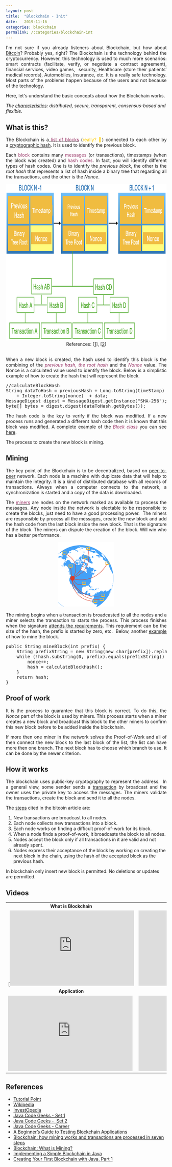 ```yaml
---
layout: post
title:  "Blockchain - Init"
date:   2019-11-16
categories: blockchain
permalink: /:categories/blockchain-int
---
```


<p style="text-align: justify;">I'm not sure if you already listeners about Blockchain, but how about <a href="https://bitcoin.org/bitcoin.pdf">Bitcoin</a>? Probably yes, right? The Blockchain is the technology behind the cryptocurrency. However, this technology is used to much more scenarios: smart contracts (facilitate, verify, or negotiate a contract agreement), financial services, video games,  security, Healthcare (store their patients’ medical records), Automobiles, Insurance, etc. It is a really safe technology. Most parts of the problems happen because of the users and not because of the technology.</p>
Here, let's understand the basic concepts about how the Blockchain works.

<em>The <a href="https://www.geeksforgeeks.org/blockchain-technology-introduction/">characteristics</a>: distributed, secure, transparent, consensus-based and flexible.</em>
<h2>What is this?</h2>
<p style="text-align: justify;">The Blockchain is a<a href="https://www.tutorialspoint.com/blockchain/blockchain_chaining_blocks.htm"><span style="color: #993366;"> list of blocks</span></a> (<span style="color: #ffcc00;">really? 🤔</span>) connected to each other by a <a href="https://fabiana2611.github.io/java/jca">cryptographic hash</a>. It is used to identify the previous block.</p>
<p style="text-align: justify;">Each <span style="color: #993366;">block</span> contains many <span style="color: #993366;">messages</span> (or transactions), timestamps (when the block was created) and <span style="color: #993366;">hash codes</span>. In fact, you will identify different types of hash codes. One is to identify the <em>previous block</em>, the other is the <em>root hash</em> that represents a list of hash inside a binary tree that regarding all the transactions, and the other is the <em>Nonce</em>.</p>

<center>
  <img src="/img/blockchain/blockstructure.png" width="732" height="488" />
  References: [<a href="https://www.geeksforgeeks.org/introduction-to-blockchain/">1</a>], [<a href="https://www.tutorialspoint.com/blockchain/blockchain_merkle_tree.htm">2</a>]
</center>
<br/>

<p style="text-align: justify;">When a new block is created, the hash used to identify this block is the combining of the <span style="color: #993366;"><em>previous hash,</em></span><span style="color: #993366;"><em> the root hash</em></span> and the <span style="color: #993366;"><em>Nonce</em></span> value. <span style="color: var(--color-text);">The </span>Nonce<span style="color: var(--color-text);"> is a calculated value used to identify the block. Below is a simplistic example of how to create the hash that will represent the block.</span></p>

<pre class="p1">//calculateBlockHash
String <span class="s1">dataToHash</span> = <span class="s2">previousHash</span> + Long.toString(<span class="s2">timeStamp</span>)
<span class="Apple-converted-space">    </span>+ Integer.toString(<span class="s2">nonce</span>)<span class="Apple-converted-space">  </span>+ <span class="s2">data</span>;
MessageDigest <span class="s1">digest</span> = MessageDigest.getInstance(<span class="s5">"SHA-256"</span>);
<span class="Apple-converted-space"><span class="s3">byte</span>[] <span class="s1">bytes</span></span> = <span class="s1">digest</span>.digest(<span class="s1">dataToHash</span>.getBytes());</pre>
<p style="text-align: justify;"><span style="color: var(--color-text);">The hash code is the key to verify if the block was modified. If a new process runs and generated a different hash code then it is known that this block was modified. A complete example of the <span style="color: #993366;"><em>Block class</em></span> you can see <a href="https://github.com/CryptoKass/NoobChain-Tutorial-Part-2/blob/master/src/noobchain/Block.java">here</a>.</span></p>
<p style="text-align: justify;">The process to create the new block is mining.</p>

<h2>Mining</h2>
<p style="text-align: justify;">The key point of the Blockchain is to be decentralized, based on <a href="https://en.wikipedia.org/wiki/Peer-to-peer">peer-to-peer</a> network. Each node is a machine with duplicate data that will help to maintain the integrity. It is a kind of distributed database with all records of transactions. Always when a computer connects to the network, a synchronization is started and a copy of the data is downloaded.</p>
<p style="text-align: justify;">The <a href="https://www.tutorialspoint.com/blockchain/bitcoin_mining.htm"><span style="color: #993366;">miners</span></a> are nodes on the network marked as available to process the messages. Any node inside the network is electable to be responsible to create the blocks, just need to have a good processing power.  The miners are responsible by process all the messages, create the new block and add the hash code from the last block inside the new block. That is the signature of the block. The miners can dispute the creation of the block. Will win who has a better performance.</p>

<center>
<img src="/img/blockchain/broadcast.png" width="176" height="201" />
</center>

<p style="text-align: justify;">The mining begins when a transaction is broadcasted to all the nodes and a miner selects the transaction to starts the process. This process finishes when the signature <a href="https://www.baeldung.com/java-blockchain#5-blockchain-verification">attends the requirements</a>. This requirement can be the size of the hash, the prefix is started by zero, etc.  Below, another <a href="https://www.baeldung.com/java-blockchain#3-have-we-mined-the-block-yet">example</a> of how to mine the block.</p>

<pre class="p1"><span class="s1">public</span> String mineBlock(<span class="s1">int</span> <span class="s2">prefix</span>) {
<span class="Apple-converted-space">    </span>String <span class="s2">prefixString</span> = <span class="s1">new</span> String(<span class="s1">new</span> <span class="s1">char</span>[<span class="s2">prefix</span>]).replace(<span class="s3">'\0'</span>, <span class="s3">'0'</span>);
<span class="Apple-converted-space">    </span><span class="s1">while</span> (!<span class="s4">hash</span>.substring(0, <span class="s2">prefix</span>).equals(<span class="s2">prefixString</span>)) {
<span class="Apple-converted-space">        </span><span class="s4">nonce</span>++;
<span class="Apple-converted-space">        </span><span class="s4">hash</span> = calculateBlockHash();
<span class="Apple-converted-space">    </span>}
<span class="Apple-converted-space">    </span><span class="s1">return</span> <span class="s4">hash</span>;
}</pre>
<h2>Proof of work</h2>
<p style="text-align: justify;">It is the process to guarantee that this block is correct. To do this, the <em>Nonce</em> part of the block is used by miners. This process starts when a miner creates a new block and broadcast this block to the other miners to confirm this new block before to be added inside the blockchain.</p>
<p style="text-align: justify;">If more then one miner in the network solves the Proof-of-Work and all of then connect the new block to the last block of the list, the list can have more then one branch. The next block has to choose which branch to use. It can be done by the newer criterion.</p>

<h2>How it works</h2>
<p style="text-align: justify;">The blockchain uses public-key cryptography to represent the address.  In a general view, some sender sends a <a href="https://github.com/CryptoKass/NoobChain-Tutorial-Part-2/blob/master/src/noobchain/Transaction.java">transaction</a> by broadcast and the owner uses the private key to access the messages. The miners validate the transactions, create the block and send it to all the nodes.</p>
The <a href="https://bitcoin.org/bitcoin.pdf">steps</a> cited in the bitcoin article are:
<ol>
	<li>New transactions are broadcast to all nodes.</li>
	<li>Each node collects new transactions into a block.</li>
	<li>Each node works on finding a difficult proof-of-work for its block.</li>
	<li>When a node finds a proof-of-work, it broadcasts the block to all nodes.</li>
	<li>Nodes accept the block only if all transactions in it are valid and not already spent.</li>
	<li>Nodes express their acceptance of the block by working on creating the next block in the chain, using the hash of the accepted block as the previous hash.</li>
</ol>
In blockchain only insert new block is permitted. No deletions or updates are permitted.
<h2>Videos</h2>
<table>
<tbody>
<tr>
<td style="text-align: center;"><strong>What is Blockchain</strong></td>
<td style="text-align: center;"><strong>What are miners</strong></td>
</tr>
<tr>
<td>[<iframe width="390" height="235" src="https://www.youtube.com/embed/SSo_EIwHSd4" frameborder="0" allow="accelerometer; autoplay; encrypted-media; gyroscope; picture-in-picture" allowfullscreen></iframe></td>
<td><iframe width="390" height="235" src="https://www.youtube.com/embed/RmhrGHKWZA8" frameborder="0" allow="accelerometer; autoplay; encrypted-media; gyroscope; picture-in-picture" allowfullscreen></iframe></td>
</tr>
<tr>
<td style="text-align: center;"><strong>Application</strong></td>
<td style="text-align: center;"><strong>19 Industry</strong></td>
</tr>
<tr>
<td><iframe width="390" height="235" src="https://www.youtube.com/embed/aQWflNQuP_o" frameborder="0" allow="accelerometer; autoplay; encrypted-media; gyroscope; picture-in-picture" allowfullscreen></iframe></td>
<td><iframe width="390" height="235" src="https://www.youtube.com/embed/G3psxs3gyf8" frameborder="0" allow="accelerometer; autoplay; encrypted-media; gyroscope; picture-in-picture" allowfullscreen></iframe></td>
</tr>
</tbody>
</table>

<h2>References</h2>
<ul>
	<li><a href="https://www.tutorialspoint.com/blockchain/index.htm">Tutorial Point</a></li>
	<li><a href="https://en.wikipedia.org/wiki/Blockchain">Wikipedia</a></li>
	<li><a href="https://www.investopedia.com/terms/b/blockchain.asp">InvestOpedia</a></li>
	<li><a href="https://www.geeksforgeeks.org/blockchain-technology-introduction/">Java Code Geeks - Set 1</a></li>
	<li><a href="https://www.geeksforgeeks.org/introduction-to-blockchain/">Java Code Geeks -  Set 2</a></li>
	<li><a href="https://www.javacodegeeks.com/2019/02/6-blockchain-career-options-need-know.html">Java Code Geeks - Career</a></li>
	<li><a href="https://www.javacodegeeks.com/2018/03/a-beginners-guide-to-testing-blockchain-applications.html">A Beginner’s Guide to Testing Blockchain Applications</a>
</li>
	<li class="eg b eh eo ef"><a href="https://blog.goodaudience.com/how-a-miner-adds-transactions-to-the-blockchain-in-seven-steps-856053271476">Blockchain: how mining works and transactions are processed in seven steps</a></li>
	<li><a href="https://dev.to/damcosset/blockchain-what-is-mining-2eod">Blockchain: What is Mining?</a>
</li>
	<li><a href="https://www.baeldung.com/java-blockchain">Implementing a Simple Blockchain in Java</a>
</li>
	<li><a href="https://medium.com/programmers-blockchain/create-simple-blockchain-java-tutorial-from-scratch-6eeed3cb03fa">Creating Your First Blockchain with Java. Part 1</a></li>
</ul>
